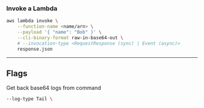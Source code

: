 
### Invoke a Lambda
```sh
aws lambda invoke \
	--function-name <name/arn> \
	--payload '{ "name": "Bob" }' \
	--cli-binary-format raw-in-base64-out \
	# --invocation-type <RequestResponse (sync) | Event (async)>
	response.json
```

* * *

## Flags
Get back base64 logs from command
```sh
--log-type Tail \
```
